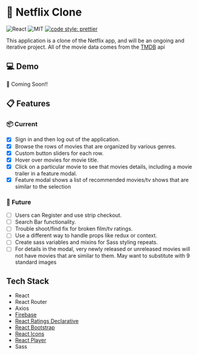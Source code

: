 # :movie_camera: Netflix Clone

![React](https://img.shields.io/badge/react-v18.1.0-red.svg)
![MIT](https://img.shields.io/packagist/l/doctrine/orm.svg)
[![code style: prettier](https://img.shields.io/badge/code_style-prettier-ff69b4.svg?style=flat-square)](https://github.com/prettier/prettier)

This application is a clone of the Netflix app, and will be an ongoing and iterative project. All of the movie data comes from the [TMDB](https://www.themoviedb.org/?language=en-US) api

## :computer: Demo

:construction: Coming Soon!!

## :clipboard: Features

### :package: Current

- [x] Sign in and then log out of the application.
- [x] Browse the rows of movies that are organized by various genres.
- [x] Custom button sliders for each row.
- [x] Hover over movies for movie title.
- [x] Click on a particular movie to see that movies details, including a movie trailer in a feature modal.
- [x] Feature modal shows a list of recommended movies/tv shows that are similar to the selection

### :crystal_ball: Future

- [ ] Users can Register and use strip checkout.
- [ ] Search Bar functionality.
- [ ] Trouble shoot/find fix for broken film/tv ratings.
- [ ] Use a different way to handle props like redux or context.
- [ ] Create sass variables and mixins for Sass styling repeats.
- [ ] For details in the modal, very newly released or unreleased movies will not have movies that are similar to them. May want to substitute with 9 standard images

## Tech Stack

- React
- React Router
- Axios
- [Firebase](https://firebase.google.com)
- [React Ratings Declarative](https://www.npmjs.com/package/react-ratings-declarative)
- [React Bootstrap](https://react-bootstrap.github.io/)
- [React Icons](https://react-icons.github.io/react-icons/)
- [React Player](https://www.npmjs.com/package/react-player)
- Sass
